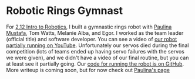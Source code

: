 # Robotic Rings Gymnast

For [2.12 Intro to Robotics](http://student.mit.edu/catalog/m2a.html#2.12), I
built a gymnastic rings robot with [Paulina Mustafa](http://www.paulinated.me),
Tom Watts, Melanie Alba, and Egor. I worked as the team leader (official title)
and software developer. You can see a video of
[our robot partially running on YouTube](http://youtu.be/J7nfvlJluvY).
Unfortunately our servos died during the final competition (lots of teams ended
up having servo failures with the servos we were given), and we didn't have a
video of our final routine, but you can at least see it partially going. Our
[code for running the robot is on GitHub](http://www.github.com/troyastorino/brass-rat-pack).
More writeup is coming soon, but for now check out
[Paulina's page](http://www.paulinated.me/#!/ringsrobot)

